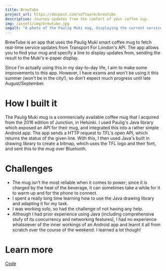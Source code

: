 ```yaml
---
title: BrewTube
project_url: https://devpost.com/software/brewtube
description: Journey updates from the comfort of your coffee cup.
img: /assets/img/brewtube.jpg
imgalt: "A photo of the Paulig Muki mug, displaying the current service update for the Metropolitan Line"
---
```


BrewTube is an app that uses the Paulig Muki smart coffee mug to fetch real-time
service updates from Transport For London's API. The app allows you to find your
mug and specify a line to display updates from, sending the result to the Muki's
e-paper display.

Since I'm actually using this in my day-to-day life, I aim to make some
improvements to this app. However, I have exams and won't be using it this
summer (won't be in the city!), so don't expect much progress until late
August/September.

# How I built it

The Paulig Muki mug is a commercially available coffee mug that I acquired from
the 2016 edition of Junction, in Helsinki. I used Paulig's Java library which
exposed an API for their mug, and integrated this into a rather simple Android
app. The app sends a HTTP request to TFL's open API, which returns the status of
the given line. With this, I then used Java's built in drawing library to create
a bitmap, which uses the TFL logo and their font, and sent this to the mug over
Bluetooth.

# Challenges

* The mug isn't the most reliable when it comes to power; since it is charged by
  the heat of the beverage, it can sometimes take a while for it to warm up and
  for the phone to connect.
* I spent a really long time learning how to use the Java drawing library and
  adapting it for my task.
* I was working solo, so had the challenge of not having any help.
* Although I had prior experience using Java (including comprehensive stufy of
  its concurrency and networking features), I had no experience whatsoever of
  the inner workings of an Android app and learnt it all from scratch over the
  course of the weekend. I learned a lot though!

# Learn more

<a href="https://github.com/mbellgb/sh17" class="button"><i data-feather="github"></i>
Code</a>
